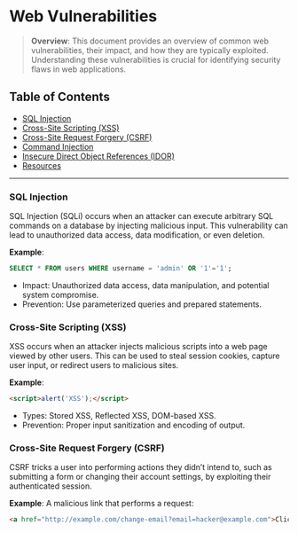 # Web Vulnerabilities

> **Overview**: This document provides an overview of common web vulnerabilities, their impact, and how they are typically exploited. Understanding these vulnerabilities is crucial for identifying security flaws in web applications.

## Table of Contents
- [SQL Injection](#sql-injection)
- [Cross-Site Scripting (XSS)](#cross-site-scripting-xss)
- [Cross-Site Request Forgery (CSRF)](#cross-site-request-forgery-csrf)
- [Command Injection](#command-injection)
- [Insecure Direct Object References (IDOR)](#insecure-direct-object-references-idor)
- [Resources](#resources)

---

### SQL Injection
SQL Injection (SQLi) occurs when an attacker can execute arbitrary SQL commands on a database by injecting malicious input. This vulnerability can lead to unauthorized data access, data modification, or even deletion.

**Example**:
```sql
SELECT * FROM users WHERE username = 'admin' OR '1'='1';
```
- Impact: Unauthorized data access, data manipulation, and potential system compromise.
- Prevention: Use parameterized queries and prepared statements.

### Cross-Site Scripting (XSS)
XSS occurs when an attacker injects malicious scripts into a web page viewed by other users. This can be used to steal session cookies, capture user input, or redirect users to malicious sites.

**Example**:
```html
<script>alert('XSS');</script>
```
- Types: Stored XSS, Reflected XSS, DOM-based XSS.
- Prevention: Proper input sanitization and encoding of output.

### Cross-Site Request Forgery (CSRF)
CSRF tricks a user into performing actions they didn’t intend to, such as submitting a form or changing their account settings, by exploiting their authenticated session.

**Example**: A malicious link that performs a request:
```html
<a href="http://example.com/change-email?email=hacker@example.com">Click here</a>
```
